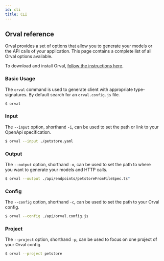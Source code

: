 ```yaml
---
id: cli
title: CLI
---
```


## Orval reference

Orval provides a set of options that allow you to generate your models or the API calls of your application. This page contains a complete list of all Orval options available.

To download and install Orval, [follow the instructions here](../installation).

### Basic Usage

The `orval` command is used to generate client with appropriate type-signatures. By default search for an `orval.config.js` file.

```bash
$ orval
```

### Input

The `--input` option, shorthand `-i`, can be used to set the path or link to your OpenApi specification.

```bash
$ orval --input ./petstore.yaml
```

### Output

The `--output` option, shorthand `-o`, can be used to set the path to where you want to generate your models and HTTP calls.

```bash
$ orval --output ./api/endpoints/petstoreFromFileSpec.ts"
```

### Config

The `--config` option, shorthand `-c`, can be used to set the path to your Orval config.

```bash
$ orval --config ./api/orval.config.js
```

### Project

The `--project` option, shorthand `-p`, can be used to focus on one project of your Orval config.

```bash
$ orval --project petstore
```
